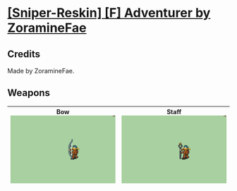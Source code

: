 # [\[Sniper-Reskin\] \[F\] Adventurer by ZoramineFae](./)
## Credits

Made by ZoramineFae.

## Weapons

| <b>Bow</b><br/><img alt="Bow animation" src="./5.%20Bow/Bow.gif"/> | <b>Staff</b><br/><img alt="Staff animation" src="./7.%20Staff/Staff.gif"/> |
| :---: | :---: |
